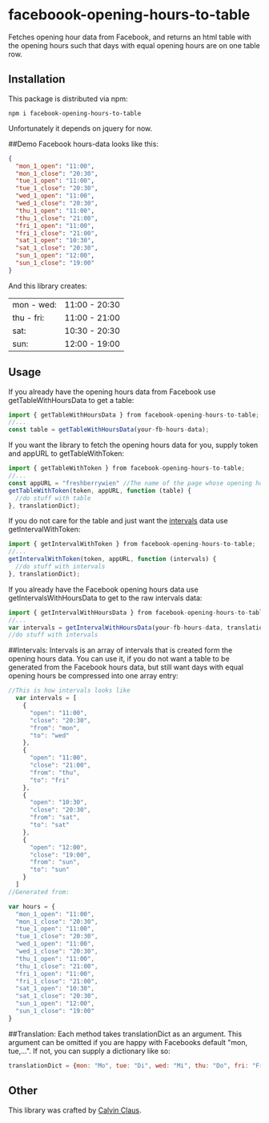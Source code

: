 # faceboook-opening-hours-to-table
Fetches opening hour data from Facebook, and returns an html table with the opening hours such that days with equal opening hours are on one table row.

## Installation

This package is distributed via npm:

```
npm i facebook-opening-hours-to-table
```
Unfortunately it depends on jquery for now.

##Demo
Facebook hours-data looks like this:
```json
{
  "mon_1_open": "11:00",
  "mon_1_close": "20:30",
  "tue_1_open": "11:00",
  "tue_1_close": "20:30",
  "wed_1_open": "11:00",
  "wed_1_close": "20:30",
  "thu_1_open": "11:00",
  "thu_1_close": "21:00",
  "fri_1_open": "11:00",
  "fri_1_close": "21:00",
  "sat_1_open": "10:30",
  "sat_1_close": "20:30",
  "sun_1_open": "12:00",
  "sun_1_close": "19:00"
}
```
And this library creates: 
<table><tbody><tr><td><span class="days">mon - wed: </span></td><td><span class="numbers">11:00 - 20:30</span></td></tr><tr><td><span class="days">thu - fri: </span></td><td><span class="numbers">11:00 - 21:00</span></td></tr><tr><td><span class="days">sat: </span></td><td><span class="numbers">10:30 - 20:30</span></td></tr><tr><td><span class="days">sun: </span></td><td><span class="numbers">12:00 - 19:00</span></td></tr></tbody></table>

## Usage

If you already have the opening hours data from Facebook use getTableWithHoursData to get a table:
```javascript
import { getTableWithHoursData } from facebook-opening-hours-to-table;
//...
const table = getTableWithHoursData(your-fb-hours-data);
```

If you want the library to fetch the opening hours data for you, supply token and appURL to getTableWithToken:
```javascript
import { getTableWithToken } from facebook-opening-hours-to-table;
//...
const appURL = "freshberrywien" //The name of the page whose opening hours you are getting
getTableWithToken(token, appURL, function (table) {
  //do stuff with table
}, translationDict);
```

If you do not care for the table and just want the [intervals](#intervals) data use getIntervalWithToken:
```javascript
import { getIntervalWithToken } from facebook-opening-hours-to-table;
//...
getIntervalWithToken(token, appURL, function (intervals) {
  //do stuff with intervals
}, translationDict);
```


If you already have the Facebook opening hours data use getIntervalsWithHoursData to get to the raw intervals data:
```javascript
import { getIntervalWithHoursData } from facebook-opening-hours-to-table;
//...
var intervals = getIntervalWithHoursData(your-fb-hours-data, translationDict);
//do stuff with intervals
```

##Intervals:
Intervals is an array of intervals that is created form the opening hours data. You can use it, if you do not want a table to be generated from the Facebook hours data, but still want days with equal opening hours be compressed into one array entry:

```javascript
//This is how intervals looks like
  var intervals = [
    { 
      "open": "11:00",
      "close": "20:30",
      "from": "mon",
      "to": "wed" 
    },
    {
      "open": "11:00",
      "close": "21:00",
      "from": "thu",
      "to": "fri" 
    }, 
    { 
      "open": "10:30",
      "close": "20:30",
      "from": "sat",
      "to": "sat" 
    },
    {
      "open": "12:00",
      "close": "19:00",
      "from": "sun",
      "to": "sun" 
    } 
  ]
//Generated from:

var hours = {
  "mon_1_open": "11:00",
  "mon_1_close": "20:30",
  "tue_1_open": "11:00",
  "tue_1_close": "20:30",
  "wed_1_open": "11:00",
  "wed_1_close": "20:30",
  "thu_1_open": "11:00",
  "thu_1_close": "21:00",
  "fri_1_open": "11:00",
  "fri_1_close": "21:00",
  "sat_1_open": "10:30",
  "sat_1_close": "20:30",
  "sun_1_open": "12:00",
  "sun_1_close": "19:00"
}
```

##Translation:
Each method takes translationDict as an argument. This argument can be omitted if you are happy with Facebooks default "mon, tue,...".
If not, you can supply a dictionary like so:
```javascript
translationDict = {mon: "Mo", tue: "Di", wed: "Mi", thu: "Do", fri: "Fr", sat: "Sa", sun: "So"};
```

## Other
This library was crafted by [Calvin Claus](https://twitter.com/calvin_claus).
